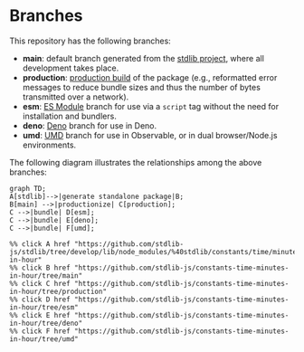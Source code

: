 <!--

@license Apache-2.0

Copyright (c) 2022 The Stdlib Authors.

Licensed under the Apache License, Version 2.0 (the "License");
you may not use this file except in compliance with the License.
You may obtain a copy of the License at

    http://www.apache.org/licenses/LICENSE-2.0

Unless required by applicable law or agreed to in writing, software
distributed under the License is distributed on an "AS IS" BASIS,
WITHOUT WARRANTIES OR CONDITIONS OF ANY KIND, either express or implied.
See the License for the specific language governing permissions and
limitations under the License.

-->

# Branches

This repository has the following branches:

-   **main**: default branch generated from the [stdlib project][stdlib-url], where all development takes place.
-   **production**: [production build][production-url] of the package (e.g., reformatted error messages to reduce bundle sizes and thus the number of bytes transmitted over a network).
-   **esm**: [ES Module][esm-url] branch for use via a `script` tag without the need for installation and bundlers.
-   **deno**: [Deno][deno-url] branch for use in Deno.
-   **umd**: [UMD][umd-url] branch for use in Observable, or in dual browser/Node.js environments.

The following diagram illustrates the relationships among the above branches:

```mermaid
graph TD;
A[stdlib]-->|generate standalone package|B;
B[main] -->|productionize| C[production];
C -->|bundle| D[esm];
C -->|bundle| E[deno];
C -->|bundle| F[umd];

%% click A href "https://github.com/stdlib-js/stdlib/tree/develop/lib/node_modules/%40stdlib/constants/time/minutes-in-hour"
%% click B href "https://github.com/stdlib-js/constants-time-minutes-in-hour/tree/main"
%% click C href "https://github.com/stdlib-js/constants-time-minutes-in-hour/tree/production"
%% click D href "https://github.com/stdlib-js/constants-time-minutes-in-hour/tree/esm"
%% click E href "https://github.com/stdlib-js/constants-time-minutes-in-hour/tree/deno"
%% click F href "https://github.com/stdlib-js/constants-time-minutes-in-hour/tree/umd"
```

[stdlib-url]: https://github.com/stdlib-js/stdlib/tree/develop/lib/node_modules/%40stdlib/constants/time/minutes-in-hour
[production-url]: https://github.com/stdlib-js/constants-time-minutes-in-hour/tree/production
[deno-url]: https://github.com/stdlib-js/constants-time-minutes-in-hour/tree/deno
[umd-url]: https://github.com/stdlib-js/constants-time-minutes-in-hour/tree/umd
[esm-url]: https://github.com/stdlib-js/constants-time-minutes-in-hour/tree/esm